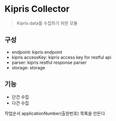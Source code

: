 
Kipris Collector
=============
> Kipris data를 수집하기 위한 모듈

구성
-------------
- endpoint: kipris endpoint
- kipris accessKey: kipris access key for restful api
- parser: kipris restful response parser
- storage: storage

기능
--------------
- 단건 수집
- 다건 수집



작업순서
applicationNumber(출원번호) 목록을 만든다